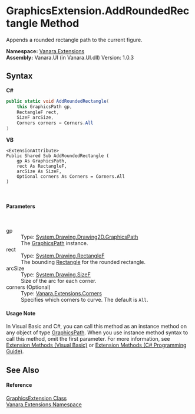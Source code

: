 # GraphicsExtension.AddRoundedRectangle Method 
 

Appends a rounded rectangle path to the current figure.

**Namespace:**&nbsp;<a href="9abe54ff-18ce-e333-beed-30e855655381">Vanara.Extensions</a><br />**Assembly:**&nbsp;Vanara.UI (in Vanara.UI.dll) Version: 1.0.3

## Syntax

**C#**<br />
``` C#
public static void AddRoundedRectangle(
	this GraphicsPath gp,
	RectangleF rect,
	SizeF arcSize,
	Corners corners = Corners.All
)
```

**VB**<br />
``` VB
<ExtensionAttribute>
Public Shared Sub AddRoundedRectangle ( 
	gp As GraphicsPath,
	rect As RectangleF,
	arcSize As SizeF,
	Optional corners As Corners = Corners.All
)
```

<br />

#### Parameters
&nbsp;<dl><dt>gp</dt><dd>Type: <a href="http://msdn2.microsoft.com/en-us/library/fbkz3sfb" target="_blank">System.Drawing.Drawing2D.GraphicsPath</a><br />The <a href="http://msdn2.microsoft.com/en-us/library/fbkz3sfb" target="_blank">GraphicsPath</a> instance.</dd><dt>rect</dt><dd>Type: <a href="http://msdn2.microsoft.com/en-us/library/kwafa1d7" target="_blank">System.Drawing.RectangleF</a><br />The bounding <a href="http://msdn2.microsoft.com/en-us/library/1zk39146" target="_blank">Rectangle</a> for the rounded rectangle.</dd><dt>arcSize</dt><dd>Type: <a href="http://msdn2.microsoft.com/en-us/library/sd1tsk45" target="_blank">System.Drawing.SizeF</a><br />Size of the arc for each corner.</dd><dt>corners (Optional)</dt><dd>Type: <a href="10483c27-81cd-0683-2e53-5748ff97695b">Vanara.Extensions.Corners</a><br />Specifies which corners to curve. The default is `All`.</dd></dl>

#### Usage Note
In Visual Basic and C#, you can call this method as an instance method on any object of type <a href="http://msdn2.microsoft.com/en-us/library/fbkz3sfb" target="_blank">GraphicsPath</a>. When you use instance method syntax to call this method, omit the first parameter. For more information, see <a href="http://msdn.microsoft.com/en-us/library/bb384936.aspx">Extension Methods (Visual Basic)</a> or <a href="http://msdn.microsoft.com/en-us/library/bb383977.aspx">Extension Methods (C# Programming Guide)</a>.

## See Also


#### Reference
<a href="993fddca-43e0-82a0-1744-ce83939a8293">GraphicsExtension Class</a><br /><a href="9abe54ff-18ce-e333-beed-30e855655381">Vanara.Extensions Namespace</a><br />